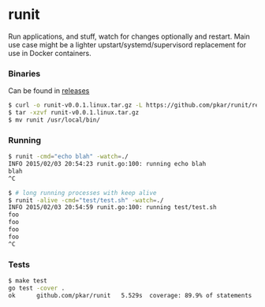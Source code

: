 # runit

Run applications, and stuff, watch for changes optionally and restart.
Main use case might be a lighter upstart/systemd/supervisord replacement
for use in Docker containers.

### Binaries

Can be found in [releases](https://github.com/pkar/runit/releases)

```bash
$ curl -o runit-v0.0.1.linux.tar.gz -L https://github.com/pkar/runit/releases/download/v0.0.1/runit-v0.0.1.linux.tar.gz
$ tar -xzvf runit-v0.0.1.linux.tar.gz
$ mv runit /usr/local/bin/
```

### Running

```bash
$ runit -cmd="echo blah" -watch=./
INFO 2015/02/03 20:54:23 runit.go:100: running echo blah
blah
^C

$ # long running processes with keep alive
$ runit -alive -cmd="test/test.sh" -watch=./
INFO 2015/02/03 20:54:59 runit.go:100: running test/test.sh
foo
foo
foo
foo
^C
```

### Tests

```bash
$ make test
go test -cover .
ok  	github.com/pkar/runit	5.529s	coverage: 89.9% of statements
```

